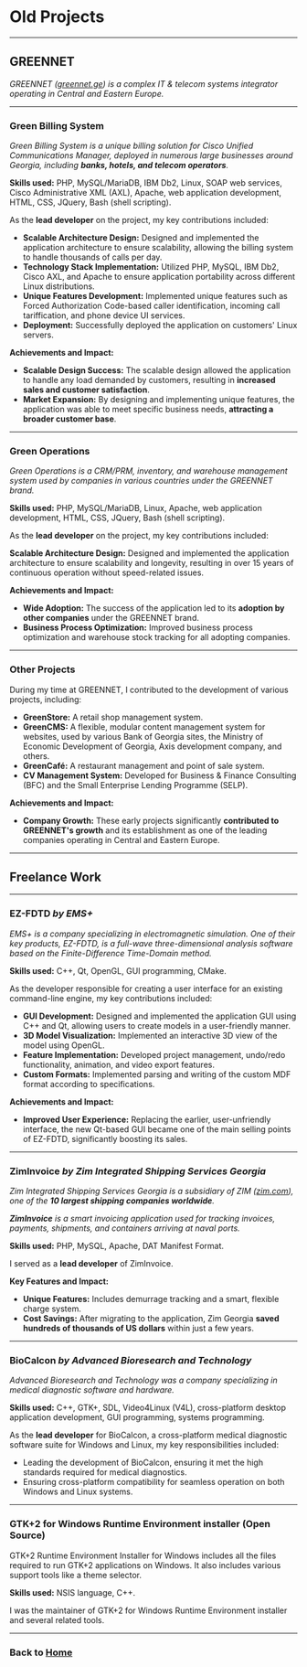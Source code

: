 
# Old Projects

---
## GREENNET

[//]: # (Tbilisi, Georgia)
[//]: # (Jan 2009 – Aug 2010)

_GREENNET ([greennet.ge](https://greennet.ge)) is a complex IT & telecom systems integrator operating in Central and Eastern Europe._

---
### Green Billing System

_Green Billing System is a unique billing solution for Cisco Unified Communications Manager, deployed in numerous large
businesses around Georgia, including **banks, hotels, and telecom operators**._

**Skills used:** PHP, MySQL/MariaDB, IBM Db2, Linux, SOAP web services, Cisco Administrative XML (AXL), 
Apache, web application development, HTML, CSS, JQuery, Bash (shell scripting).

As the **lead developer** on the project, my key contributions included:

- **Scalable Architecture Design:** Designed and implemented the application architecture to ensure scalability, allowing the
billing system to handle thousands of calls per day.
- **Technology Stack Implementation:** Utilized PHP, MySQL, IBM Db2, Cisco AXL, and Apache to ensure application portability
across different Linux distributions.
- **Unique Features Development:** Implemented unique features such as Forced Authorization Code-based caller identification,
incoming call tariffication, and phone device UI services.
- **Deployment:** Successfully deployed the application on customers' Linux servers.

**Achievements and Impact:**
- **Scalable Design Success:** The scalable design allowed the application to handle any load demanded by customers, resulting
in **increased sales and customer satisfaction**.
- **Market Expansion:** By designing and implementing unique features, the application was able to meet specific business
needs, **attracting a broader customer base**.

---

### Green Operations

_Green Operations is a CRM/PRM, inventory, and warehouse management system used by companies in various countries under
the GREENNET brand._

**Skills used:** PHP, MySQL/MariaDB, Linux, Apache, web application development, HTML, CSS, JQuery, Bash (shell scripting).

As the **lead developer** on the project, my key contributions included:

**Scalable Architecture Design:** Designed and implemented the application architecture to ensure scalability and longevity,
resulting in over 15 years of continuous operation without speed-related issues.

**Achievements and Impact:**

- **Wide Adoption:** The success of the application led to its **adoption by other companies** under the GREENNET brand.
- **Business Process Optimization:** Improved business process optimization and warehouse stock tracking for all adopting
companies.

---

### Other Projects

During my time at GREENNET, I contributed to the development of various projects, including:

- **GreenStore:** A retail shop management system.
- **GreenCMS:** A flexible, modular content management system for websites, used by various Bank of Georgia sites, the
Ministry of Economic Development of Georgia, Axis development company, and others.
- **GreenCafé:** A restaurant management and point of sale system.
- **CV Management System:** Developed for Business & Finance Consulting (BFC) and the Small Enterprise Lending Programme
(SELP).

**Achievements and Impact:**
- **Company Growth:** These early projects significantly **contributed to GREENNET's growth** and its establishment as one of the
leading companies operating in Central and Eastern Europe.

---

## Freelance Work

---

### EZ-FDTD _by EMS+_

[//]: # (Remote – Four Oaks, NC, USA)
[//]: # (2014 – 2016)
[//]: # (http://www.ems-plus.com/EZFDTD_main.html)

_EMS+ is a company specializing in electromagnetic simulation. One of their key products, EZ-FDTD, is a full-wave
three-dimensional analysis software based on the Finite-Difference Time-Domain method._

**Skills used:** C++, Qt, OpenGL, GUI programming, CMake.

As the developer responsible for creating a user interface for an existing command-line engine, my key contributions
included:
- **GUI Development:** Designed and implemented the application GUI using C++ and Qt, allowing users to create models in a
user-friendly manner.
- **3D Model Visualization:** Implemented an interactive 3D view of the model using OpenGL.
- **Feature Implementation:** Developed project management, undo/redo functionality, animation, and video export features.
- **Custom Formats:** Implemented parsing and writing of the custom MDF format according to specifications.

**Achievements and Impact:**
- **Improved User Experience:** Replacing the earlier, user-unfriendly interface, the new Qt-based GUI became one of the main
selling points of EZ-FDTD, significantly boosting its sales.

---

### ZimInvoice _by Zim Integrated Shipping Services Georgia_

[//]: # (Tbilisi, Georgia)
[//]: # (2009 – 2010)

_Zim Integrated Shipping Services Georgia is a subsidiary of ZIM ([zim.com](https://zim.com)), one of the **10 largest shipping companies worldwide**._

_**ZimInvoice** is a smart invoicing application used for tracking invoices, payments, shipments, and containers arriving at naval ports._

**Skills used:** PHP, MySQL, Apache, DAT Manifest Format. 

I served as a **lead developer** of ZimInvoice.

**Key Features and Impact:**
- **Unique Features:** Includes demurrage tracking and a smart, flexible charge system.
- **Cost Savings:** After migrating to the application, Zim Georgia **saved hundreds of thousands of US dollars** within just a few years.

---

### BioCalcon _by Advanced Bioresearch and Technology_

[//]: # (Tbilisi, Georgia; Nice, France; Luxembourg)
[//]: # (Aug 2002 – Jun 2006)

_Advanced Bioresearch and Technology was a company specializing in medical diagnostic software and hardware._

**Skills used:** C++, GTK+, SDL, Video4Linux (V4L), cross-platform desktop application development, GUI programming, systems programming.

As the **lead developer** for BioCalcon, a cross-platform medical diagnostic software suite for Windows and Linux,
my key responsibilities included:
- Leading the development of BioCalcon, ensuring it met the high standards required for medical diagnostics.
- Ensuring cross-platform compatibility for seamless operation on both Windows and Linux systems.


---

### GTK+2 for Windows Runtime Environment installer (Open Source)

[//]: # (Jan 2008 – Jun 2014)
[//]: # (https://sourceforge.net/projects/gtk-win/)

GTK+2 Runtime Environment Installer for Windows includes all the files required to
run GTK+2 applications on Windows. It also includes various support tools like a theme selector.

**Skills used:** NSIS language, C++.

I was the maintainer of GTK+2 for Windows Runtime Environment installer and several related tools.


---

### Back to [Home](index.md)
